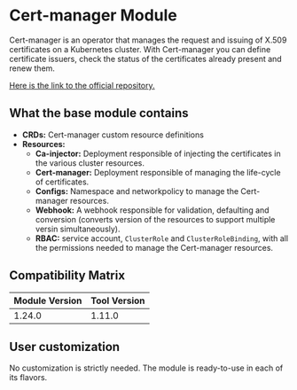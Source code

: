 # Cert-manager Module

Cert-manager is an operator that manages the request and issuing of X.509 certificates on a Kubernetes cluster.
With Cert-manager you can define certificate issuers, check the status of the certificates already present and renew them.

[Here is the link to the official repository.](https://github.com/cert-manager/cert-manager)

## What the base module contains

- **CRDs:** Cert-manager custom resource definitions
- **Resources:**
  - **Ca-injector:** Deployment responsible of injecting the certificates in the various cluster resources.
  - **Cert-manager:** Deployment responsible of managing the life-cycle of certificates.
  - **Configs:** Namespace and networkpolicy to manage the Cert-manager resources.
  - **Webhook:** A webhook responsible for validation, defaulting and conversion (converts version of the resources to support multiple versin simultaneously).
  - **RBAC:** service account, `ClusterRole` and `ClusterRoleBinding`, with all the
  permissions needed to manage the Cert-manager resources.


## Compatibility Matrix

| Module Version | Tool Version   |
|----------------|----------------|
| 1.24.0         | 1.11.0         |

## User customization

No customization is strictly needed. The module is ready-to-use in each of its flavors.

